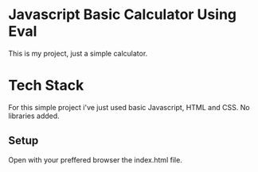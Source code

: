 # Javascript Basic Calculator Using Eval

This is my project, just a simple calculator.


# Tech Stack

For this simple project i've just used basic Javascript, HTML and CSS. No libraries added.

## Setup
Open with your preffered browser the index.html file.
